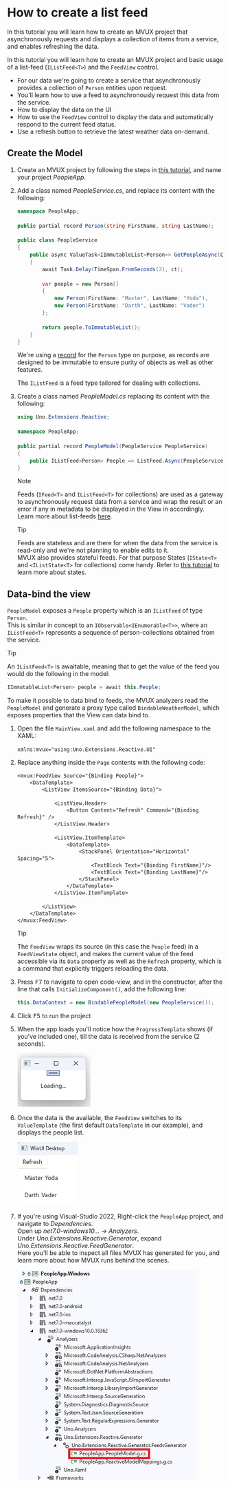 ﻿---
uid: Overview.Reactive.HowTos.ListFeed
---

# How to create a list feed

In this tutorial you will learn how to create an MVUX project that asynchronously requests
and displays a collection of items from a service, and enables refreshing the data.

In this tutorial you will learn how to create an MVUX project and basic usage
of a list-feed (`IListFeed<T>`) and the `FeedView` control.

 - For our data we're going to create a service that asynchronously provides
 a collection of `Person` entities upon request.  
 - You'll learn how to use a feed to asynchronously request this data from the service.
 - How to display the data on the UI
 - How to use the `FeedView` control to display the data and automatically respond to the current feed status.
 - Use a refresh button to retrieve the latest weather data on-demand.

## Create the Model

1. Create an MVUX project by following the steps in
[this tutorial](xref:Overview.Reactive.HowTos.CreateMvuxProject), and name your project *PeopleApp*.

1. Add a class named *PeopleService.cs*, and replace its content with the following:

    ```c#
    namespace PeopleApp;

    public partial record Person(string FirstName, string LastName);  

    public class PeopleService
    {
        public async ValueTask<IImmutableList<Person>> GetPeopleAsync(CancellationToken ct)
        {
            await Task.Delay(TimeSpan.FromSeconds(2), ct);

            var people = new Person[]
            {
                new Person(FirstName: "Master", LastName: "Yoda"),
                new Person(FirstName: "Darth", LastName: "Vader")
            };

            return people.ToImmutableList();
        }
    }
    ```

    We're using a [record](https://learn.microsoft.com/en-us/dotnet/csharp/language-reference/builtin-types/record)
    for the `Person` type on purpose, as records are designed to be immutable
    to ensure purity of objects as well as other features.

    The `IListFeed` is a feed type tailored for dealing with collections.

1. Create a class named *PeopleModel.cs* replacing its content with the following:

    ```c#
    using Uno.Extensions.Reactive;
    
    namespace PeopleApp;
    
    public partial record PeopleModel(PeopleService PeopleService)
    {
        public IListFeed<Person> People => ListFeed.Async(PeopleService.GetPeopleAsync);
    }
    ```

    > [!NOTE]
    >
    > Feeds (`IFeed<T>` and `IListFeed<T>` for collections) are used as a gateway
    > to asynchronously request data from a service and wrap the result or an error if any in metadata
    > to be displayed in the View in accordingly.  
    > Learn more about list-feeds [here](xref:Overview.Reactive.HowTos.ListFeed).

    > [!TIP]
    > Feeds are stateless
    > and are there for when the data from the service is read-only and we're not planning to enable edits to it.  
    > MVUX also provides stateful feeds. For that purpose States (`IState<T>` and `<IListState<T>` for collections) come handy.
    > Refer to [this tutorial](xref:Overview.Reactive.HowTos.SimpleState) to learn more about states.

## Data-bind the view

`PeopleModel` exposes a `People` property which is an `IListFeed` of type `Person`.  
This is similar in concept to an `IObservable<IEnumerable<T>>`, where an `IListFeed<T>`
represents a sequence of person-collections obtained from the service.

> [!TIP]
> An `IListFeed<T>` is awaitable,
> meaning that to get the value of the feed you would do the following in the model:
>
> ```c#
> IImmutableList<Person> people = await this.People;
> ```  

To make it possible to data bind to feeds, the MVUX analyzers read the `PeopleModel`
and generate a proxy type called `BindableWeatherModel`,
which exposes properties that the View can data bind to.
                                            
1. Open the file `MainView.xaml` and add the following namespace to the XAML:

    `xmlns:mvux="using:Uno.Extensions.Reactive.UI"`

1. Replace anything inside the `Page` contents with the following code:

    ```xaml
    <mvux:FeedView Source="{Binding People}">
        <DataTemplate>
            <ListView ItemsSource="{Binding Data}">

                <ListView.Header>
                    <Button Content="Refresh" Command="{Binding Refresh}" />
                </ListView.Header>

                <ListView.ItemTemplate>
                    <DataTemplate>
                        <StackPanel Orientation="Horizontal" Spacing="5">
                            <TextBlock Text="{Binding FirstName}"/>
                            <TextBlock Text="{Binding LastName}"/>
                        </StackPanel>
                    </DataTemplate>
                </ListView.ItemTemplate>

            </ListView>
        </DataTemplate>
    </mvux:FeedView>
    ```

    > [!TIP]
    > The `FeedView` wraps its source (in this case the `People` feed) in a `FeedViewState` object,
    > and makes the current value of the feed accessible via its `Data` property as well as the
    > `Refresh` property, which is a command that explicitly triggers reloading the data.

1. Press <kbd>F7</kbd> to navigate to open code-view, and in the constructor,
after the line that calls `InitializeComponent()`, add the following line:

    ```c#
    this.DataContext = new BindablePeopleModel(new PeopleService());
    ```

1. Click <kbd>F5</kbd> to run the project

1. When the app loads you'll notice how the `ProgressTemplate` shows (if you've included one),
till the data is received from the service (2 seconds).

    ![](Assets/SimpleFeed-3.jpg)

1. Once the data is the available, the `FeedView` switches to its `ValueTemplate`
(the first default `DataTemplate` in our example),
and displays the people list.

    ![](Assets/ListFeed-1.jpg)

1. If you're using Visual-Studio 2022, Right-click the `PeopleApp` project, and navigate to *Dependencies*.  
Open up *net7.0-windows10...* → *Analyzers*.  
Under *Uno.Extensions.Reactive.Generator*, expand *Uno.Extensions.Reactive.FeedGenerator*.  
Here you'll be able to inspect all files MVUX has generated for you, and learn more about how MVUX runs behind the scenes.

    ![](Assets/InspectGeneratedCode.jpg)
